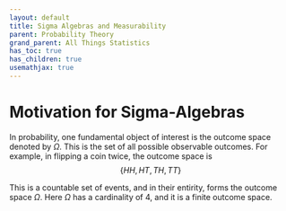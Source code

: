 ```yaml
---
layout: default
title: Sigma Algebras and Measurability
parent: Probability Theory
grand_parent: All Things Statistics
has_toc: true
has_children: true
usemathjax: true
---
```


# Motivation for Sigma-Algebras

In probability, one fundamental object of interest is the outcome space denoted by $\Omega$. This is the set of all possible observable outcomes. For example, in flipping a coin twice, the outcome space is
$$\{HH,HT,TH,TT\}$$

This is a countable set of events, and in their entirity, forms the outcome space $\Omega$. Here $\Omega$ has a cardinality of 4, and it is a finite outcome space.